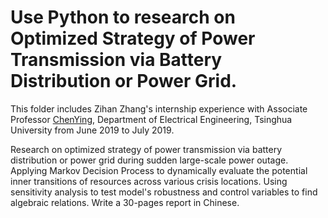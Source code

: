 # Use Python to research  on  Optimized  Strategy  of  Power  Transmission via Battery Distribution or Power Grid.

This folder includes Zihan Zhang's internship experience with Associate Professor [ChenYing](http://www.eea.tsinghua.edu.cn/publish/eea/1701/2010/20101220095500704964158/20101220095500704964158_.html), Department of Electrical Engineering, Tsinghua  University from June 2019 to July 2019. 

Research on optimized strategy of power transmission via battery distribution or power grid during sudden large-scale power outage. Applying Markov Decision Process to dynamically evaluate the potential inner transitions of resources across various crisis locations. Using sensitivity analysis to test model's robustness and control variables to find algebraic relations. Write a 30-pages report in Chinese. 



